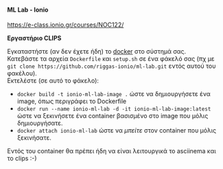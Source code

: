 #### ML Lab - Ionio

https://e-class.ionio.gr/courses/NOC122/


**Εργαστήριο CLIPS**

Εγκαταστήστε (αν δεν έχετε ήδη) το [docker](https://www.docker.com/) στο σύστημά σας.  
Κατεβάστε τα αρχεία `Dockerfile` και `setup.sh` σε ένα φάκελό σας (πχ με `git clone https://github.com/riggas-ionio/ml-lab.git` εντός αυτού του φακέλου).  
Εκτελέστε (σε αυτό το φάκελο):
* `docker build -t ionio-ml-lab-image .` ώστε να δημιουργήσετε ένα image, όπως περιγράφει το Dockerfile
* `docker run --name ionio-ml-lab -d -it ionio-ml-lab-image:latest` ώστε να ξεκινήσετε ένα container βασισμένο στο image που μόλις δημιουργήσατε.
* `docker attach ionio-ml-lab` ώστε να _μπείτε_ στον container που μόλις ξεκινήσατε.

Εντός του container θα πρέπει ήδη να είναι λειτουργικά το asciinema και το clips :-)
